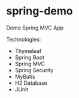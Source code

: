 # spring-demo
Demo Spring MVC App

Technologies:
- Thymeleaf
- Spring Boot
- Spring MVC
- Spring Security
- MyBatis
- H2 Database
- JUnit
